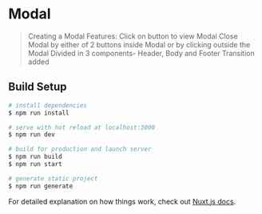 # Modal

> Creating a Modal
> Features: Click on button to view Modal
            Close Modal by either of 2 buttons inside Modal or by clicking outside the Modal
            Divided in 3 components- Header, Body and Footer
            Transition added

## Build Setup

``` bash
# install dependencies
$ npm run install

# serve with hot reload at localhost:3000
$ npm run dev

# build for production and launch server
$ npm run build
$ npm run start

# generate static project
$ npm run generate
```

For detailed explanation on how things work, check out [Nuxt.js docs](https://nuxtjs.org).
